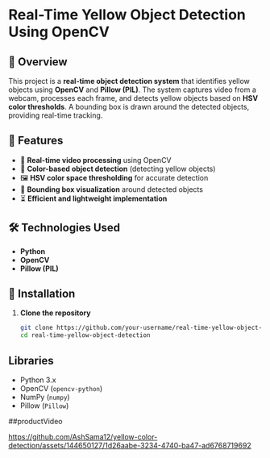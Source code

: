 # **Real-Time Yellow Object Detection Using OpenCV**  

## 📌 Overview  
This project is a **real-time object detection system** that identifies yellow objects using **OpenCV** and **Pillow (PIL)**. The system captures video from a webcam, processes each frame, and detects yellow objects based on **HSV color thresholds**. A bounding box is drawn around the detected objects, providing real-time tracking.  

## 🚀 Features  
- 🎥 **Real-time video processing** using OpenCV  
- 🎯 **Color-based object detection** (detecting yellow objects)  
- 🖼️ **HSV color space thresholding** for accurate detection  
- 🔲 **Bounding box visualization** around detected objects  
- ⏳ **Efficient and lightweight implementation**  

## 🛠️ Technologies Used  
- **Python**  
- **OpenCV**  
- **Pillow (PIL)**  

## 📌 Installation  
1. **Clone the repository**  
   ```bash
   git clone https://github.com/your-username/real-time-yellow-object-detection.git
   cd real-time-yellow-object-detection


## Libraries

- Python 3.x
- OpenCV (`opencv-python`)
- NumPy (`numpy`)
- Pillow (`Pillow`)

##productVideo

https://github.com/AshSama12/yellow-color-detection/assets/144650127/1d26aabe-3234-4740-ba47-ad6768719692
  
